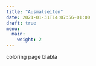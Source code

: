 ```yaml
---
title: "Ausmalseiten"
date: 2021-01-31T14:07:56+01:00
draft: true
menu:
  main:
    weight: 2
---
```


coloring page blabla